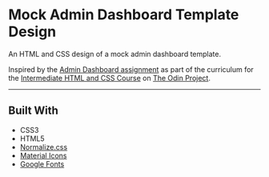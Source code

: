 # Mock Admin Dashboard Template Design

An HTML and CSS design of a mock admin dashboard template.

Inspired by the [Admin Dashboard assignment](https://www.theodinproject.com/lessons/node-path-intermediate-html-and-css-admin-dashboard) as part of the curriculum for the [Intermediate HTML and CSS Course](https://www.theodinproject.com/paths/full-stack-javascript/courses/intermediate-html-and-css) on [The Odin Project](https://www.theodinproject.com).

---

## Built With
* CSS3
* HTML5
* [Normalize.css](http://necolas.github.io/normalize.css)
* [Material Icons](https://fonts.google.com/icons?icon.set=Material+Icons)
* [Google Fonts](https://fonts.google.com)